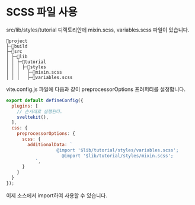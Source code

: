# SCSS 파일 사용 

src/lib/styles/tutorial 디렉토리안에 mixin.scss, variables.scss 파일이 있습니다. 

```shell
📂project
├─📂build  
├─📂src    
│ ├─📂lib    
│ │ ├─📂tutorial    
│ │ │ ├─📂styles
│ │ │   ├─📄mixin.scss
│ │ │   ├─📄variables.scss 
```

vite.config.js 파일에 다음과 같이 preprocessorOptions 프러퍼티를 설정합니다. 

```javascript
export default defineConfig({
  plugins: [
    // 순서대로 실행된다. 
    sveltekit(),
  ],
  css: {
    preprocessorOptions: {
      scss: {
        additionalData: `
				   @import '$lib/tutorial/styles/variables.scss';
					 @import '$lib/tutorial/styles/mixin.scss';        
           `,
      }
    }
  }	  
});
```
이제 소스에서 import하여 사용할 수 있습니다. 
